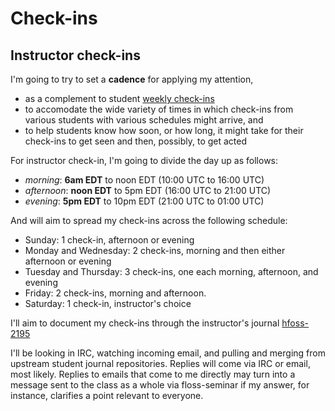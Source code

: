 
# Check-ins

## Instructor check-ins

I'm going to try to set a **cadence** for applying my attention, 

  * as a complement to student [weekly check-ins](remote-student-check-in)
  * to accomodate the wide variety of times in which check-ins from various students with various schedules might arrive, and 
  * to help students know how soon, or how long, it might take for their check-ins to get seen and then, possibly, to get acted 


For instructor check-in, I'm going to divide the day up as follows:

  * *morning*: **6am EDT** to noon EDT (10:00 UTC to 16:00 UTC)
  * *afternoon*: **noon EDT** to 5pm EDT (16:00 UTC to 21:00 UTC)
  * *evening*: **5pm EDT** to 10pm EDT (21:00 UTC to 01:00 UTC)

And will aim to spread my check-ins across the following schedule:

  * Sunday: 1 check-in, afternoon or evening
  * Monday and Wednesday: 2 check-ins, morning and then either afternoon or evening 
  * Tuesday and Thursday: 3 check-ins, one each morning, afternoon, and evening
  * Friday: 2 check-ins, morning and afternoon.
  * Saturday: 1 check-in, instructor's choice

I'll aim to document my check-ins through the instructor's journal 
[hfoss-2195](https://kgcoe-git.rit.edu/djaigm/hfoss-2195)

I'll be looking in IRC, watching incoming email, and pulling and merging 
from upstream student journal repositories. Replies will come via IRC or 
email, most likely. Replies to emails that come to me directly may turn into 
a message sent to the class as a whole via floss-seminar if my answer, for 
instance, clarifies a point relevant to everyone.

